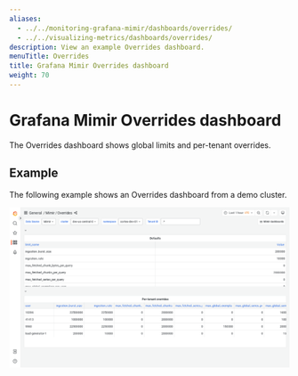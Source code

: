 ```yaml
---
aliases:
  - ../../monitoring-grafana-mimir/dashboards/overrides/
  - ../../visualizing-metrics/dashboards/overrides/
description: View an example Overrides dashboard.
menuTitle: Overrides
title: Grafana Mimir Overrides dashboard
weight: 70
---
```


# Grafana Mimir Overrides dashboard

The Overrides dashboard shows global limits and per-tenant overrides.

## Example

The following example shows an Overrides dashboard from a demo cluster.

![Grafana Mimir overrides dashboard](mimir-overrides.png)
